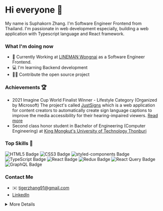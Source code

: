 # Hi everyone 👋
My name is Suphakorn Zhang. I'm Software Engineer Frontend from Thailand. I'm passionate in web development especially, building a web application with Typescript language and React framework.

### What I'm doing now 

- 💼 Currently Working at [LINEMAN Wongnai](https://lmwn.com/) as a Software Engineer Frontend.
- 💻 I'm learning Backend development
- 🧑‍💻 Contribute the open source project

### Achievements 🏆
- 2021 Imagine Cup World Finalist Winner - Lifestyle Category (Organized by Microsoft)
  The project's called [JustSigns](https://www.justsigns.co/) which is a web application for content creators to automatically create sign language captions to improve the media accessibility for their hearing-impaired viewers. [Read more](https://imaginecup.microsoft.com/en-us/Team/a34c7ed1-2c4a-4519-be94-4bac00e0d11b)
- Second class honor student in Bachelor of Engineering (Computer Engineering) at [King Mongkut's University of Technology Thonburi](https://www.kmutt.ac.th/en/)

### Top Skills 💪
![HTML5 Badge](https://img.shields.io/badge/HTML5-E34F26?logo=html5&logoColor=fff&style=flat)
![CSS3 Badge](https://img.shields.io/badge/CSS3-1572B6?logo=css3&logoColor=fff&style=flat)
![styled-components Badge](https://img.shields.io/badge/styled--components-DB7093?logo=styledcomponents&logoColor=fff&style=flat)
![TypeScript Badge](https://img.shields.io/badge/TypeScript-3178C6?logo=typescript&logoColor=fff&style=flat)
![React Badge](https://img.shields.io/badge/React-61DAFB?logo=react&logoColor=000&style=flat)
![Redux Badge](https://img.shields.io/badge/Redux-764ABC?logo=redux&logoColor=fff&style=flat)
![React Query Badge](https://img.shields.io/badge/React%20Query-FF4154?logo=reactquery&logoColor=fff&style=flat)
![GraphQL Badge](https://img.shields.io/badge/GraphQL-E10098?logo=graphql&logoColor=fff&style=flat)

### Contact Me
- ✉️ tigerzhang91@gmail.com
- [LinkedIn](https://www.linkedin.com/in/suphakorn-zhang-4b1761195/)

<details>
<summary>
More Details
</summary>

### Technologies that I've experience
![npm Badge](https://img.shields.io/badge/npm-CB3837?logo=npm&logoColor=fff&style=flat)
![Next.js Badge](https://img.shields.io/badge/Next.js-000?logo=nextdotjs&logoColor=fff&style=flat)
![Jest Badge](https://img.shields.io/badge/Jest-C21325?logo=jest&logoColor=fff&style=flat)
![Node.js Badge](https://img.shields.io/badge/Node.js-393?logo=nodedotjs&logoColor=fff&style=flat)
![Go Badge](https://img.shields.io/badge/Go-00ADD8?logo=go&logoColor=fff&style=flat)
![Git Badge](https://img.shields.io/badge/Git-F05032?logo=git&logoColor=fff&style=flat)
![GitLab Badge](https://img.shields.io/badge/GitLab-FC6D26?logo=gitlab&logoColor=fff&style=flat)
![Jira Software Badge](https://img.shields.io/badge/Jira%20Software-0052CC?logo=jirasoftware&logoColor=fff&style=flat)
![Microsoft Azure Badge](https://img.shields.io/badge/Microsoft%20Azure-0078D4?logo=microsoftazure&logoColor=fff&style=flat)

</details>
